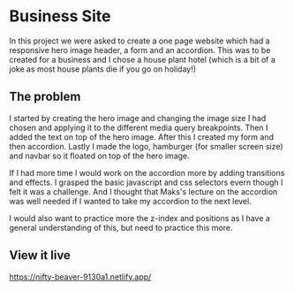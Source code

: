 # Business Site

In this project we were asked to create a one page website which had a responsive hero image header, a form and an accordion. This was to be created for a business and I chose a house plant hotel (which is a bit of a joke as most house plants die if you go on holiday!)

## The problem

I started by creating the hero image and changing the image size I had chosen and applying it to the different media query breakpoints. Then I added the text on top of the hero image. After this I created my form and then accordion. Lastly I made the logo, hamburger (for smaller screen size) and navbar so it floated on top of the hero image. 

If I had more time I would work on the accordion more by adding transitions and effects. I grasped the basic javascript and css selectors evern though I felt it was a challenge. And I thought that Maks's lecture on the accordion was well needed if I wanted to take my accordion to the next level. 

I would also want to practice more the z-index and positions as I have a general understanding of this, but need to practice this more. 

## View it live
https://nifty-beaver-9130a1.netlify.app/
